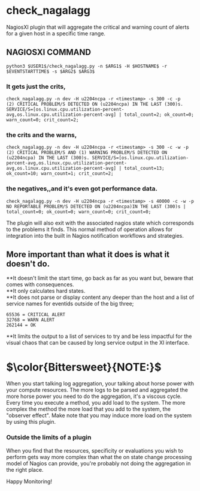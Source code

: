 # check_nagalagg
NagiosXI plugin that will aggregate the critical and warning count of alerts for a given host in a specific time range. 

## NAGIOSXI COMMAND
 	python3 $USER1$/check_nagalagg.py -n $ARG1$ -H $HOSTNAME$ -r $EVENTSTARTTIME$ -s $ARG2$ $ARG3$
  
### It gets just the crits,

    check_nagalagg.py -n dev -H u2204ncpa -r <timestamp> -s 300 -c -p
    (2) CRITICAL PROBLEM/S DETECTED ON (u2204ncpa) IN THE LAST (300)s. SERVICE/S=[os.linux.cpu.utilization-percent-avg,os.linux.cpu.utilization-percent-avg] | total_count=2; ok_count=0; warn_count=0; crit_count=2; 

### the crits and the warns,
 
    check_nagalagg.py -n dev -H u2204ncpa -r <timestamp> -s 300 -c -w -p
    (2) CRITICAL PROBLEM/S AND (1) WARNING PROBLEM/S DETECTED ON (u2204ncpa) IN THE LAST (300)s. SERVICE/S=[os.linux.cpu.utilization-percent-avg,os.linux.cpu.utilization-percent-avg,os.linux.cpu.utilization-percent-avg] | total_count=13; ok_count=10; warn_count=1; crit_count=2;

### the negatives,,and it's even got performance data.
    check_nagalagg.py -n dev -H u2204ncpa -r <timestamp> -s 40000 -c -w -p
    NO REPORTABLE PROBLEM/S DETECTED ON (u2204ncpa)IN THE LAST (300)s | total_count=0; ok_count=0; warn_count=0; crit_count=0;

The plugin will also exit with the associated nagios state which corresponds to the problems it finds. This normal method of operation allows for integration into the built in Nagios notification workflows and strategies.

## More important than what it does is what it doesn't do.

**It doesn't limit the start time, go back as far as you want but, beware that comes with consequences.\
**It only calculates hard states.\
**It does not parse or display content any deeper than the host and a list of service names for eventids outside of the big three;

    65536 = CRITICAL ALERT
    32768 = WARN ALERT
    262144 = OK

**It limits the output to a list of services to try and be less impactful for the visual chaos that can be caused by long service output in the XI interface.

# $\color{Bittersweet}{NOTE:}$
When you start talking log aggregation, your talking about horse power with your compute resources. The more logs to be parsed and aggregated the more horse power you need to do the aggregation, it's a viscous cycle. Every time you execute a method, you add load to the system. The more complex the method the more load that you add to the system, the "observer effect". Make note that you may induce more load on the system by using this plugin.

### Outside the limits of a plugin
When you find that the resources, specificity or evaluations you wish to perform gets way more complex than what the on state change processing model of Nagios can provide, you're probably not doing the aggregation in the right place.

Happy Monitoring!
